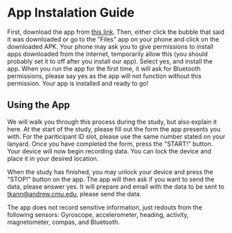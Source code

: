 # App Instalation Guide

First, download the app from [this link](https://github.com/TrevorGKann/ContactTracingStudy/raw/main/CoCoT_App.apk). 
Then, either click the bubble that said it was downloaded or go to the "Files" app on your phone and click on the downloaded APK.
Your phone may ask you to give permissions to install apps downloaded from the internet, temporarily allow this (you should probably set it to off after you install our app).
Select yes, and install the app. 
When you run the app for the first time, it will ask for Bluetooth permissions, please say yes as the app will not function without this permission. 
Your app is installed and ready to go!

## Using the App
We will walk you through this process during the study, but also explain it here.
At the start of the study, please fill out the form the app presents you with.
For the pariticipant ID slot, please use the same number stated on your lanyard. 
Once you have completed the form, press the "START!" button. 
Your device will now begin recording data.
You can lock the device and place it in your desired location.

When the study has finished, you may unlock your device and press the "STOP!" button on the app. 
The app will then ask if you want to send the data, please answer yes.
It will prepare and email with the data to be sent to tkann@andrew.cmu.edu, please send the data. 

The app does not record sensitive information, just redouts from the following sensors: Gyroscope, accelerometer, heading, activity, magnetometer, compas, and Bluetooth. 
